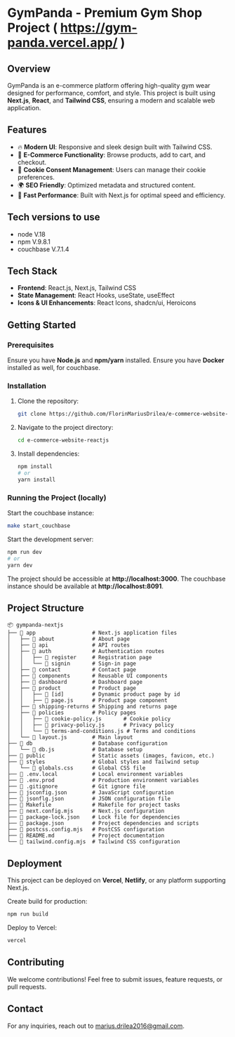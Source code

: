 # GymPanda - Premium Gym Shop Project ( https://gym-panda.vercel.app/ )

## Overview
GymPanda is an e-commerce platform offering high-quality gym wear designed for performance, comfort, and style. This project is built using **Next.js**, **React**, and **Tailwind CSS**, ensuring a modern and scalable web application.

## Features
- 🔥 **Modern UI**: Responsive and sleek design built with Tailwind CSS.
- 🛒 **E-Commerce Functionality**: Browse products, add to cart, and checkout.
- 🍪 **Cookie Consent Management**: Users can manage their cookie preferences.
- 🌍 **SEO Friendly**: Optimized metadata and structured content.
- 🚀 **Fast Performance**: Built with Next.js for optimal speed and efficiency.

## Tech versions to use
- node V.18
- npm V.9.8.1
- couchbase V.7.1.4

## Tech Stack
- **Frontend**: React.js, Next.js, Tailwind CSS
- **State Management**: React Hooks, useState, useEffect
- **Icons & UI Enhancements**: React Icons, shadcn/ui, Heroicons

## Getting Started
### Prerequisites
Ensure you have **Node.js** and **npm/yarn** installed.
Ensure you have **Docker** installed as well, for couchbase.

### Installation
1. Clone the repository:
   ```bash
   git clone https://github.com/FlorinMariusDrilea/e-commerce-website-reactjs.git
   ```
2. Navigate to the project directory:
   ```bash
   cd e-commerce-website-reactjs
   ```
3. Install dependencies:
   ```bash
   npm install
   # or
   yarn install
   ```

### Running the Project (locally)
Start the couchbase instance:
```bash
make start_couchbase
```

Start the development server:
```bash
npm run dev
# or
yarn dev
```
The project should be accessible at **http://localhost:3000**.
The couchbase instance should be available at **http://localhost:8091**.

## Project Structure
```
📦 gympanda-nextjs
├── 📂 app                  # Next.js application files
│   ├── 📂 about            # About page
│   ├── 📂 api              # API routes
│   ├── 📂 auth             # Authentication routes
│   │   ├── 📂 register     # Registration page
│   │   └── 📂 signin       # Sign-in page
│   ├── 📂 contact          # Contact page
│   ├── 📂 components       # Reusable UI components
│   ├── 📂 dashboard        # Dashboard page
│   ├── 📂 product          # Product page
│   │   ├── 📂 [id]         # Dynamic product page by id
│   │   ├── 📄 page.js      # Product page component
│   ├── 📂 shipping-returns # Shipping and returns page
│   ├── 📂 policies         # Policy pages
│   │   ├── 📄 cookie-policy.js       # Cookie policy
│   │   ├── 📄 privacy-policy.js      # Privacy policy
│   │   └── 📄 terms-and-conditions.js # Terms and conditions
│   └── 📄 layout.js        # Main layout
├── 📂 db                   # Database configuration
│   └── 📄 db.js            # Database setup
├── 📂 public               # Static assets (images, favicon, etc.)
├── 📂 styles               # Global styles and Tailwind setup
│   └── 📄 globals.css      # Global CSS file
├── 📄 .env.local           # Local environment variables
├── 📄 .env.prod            # Production environment variables
├── 📄 .gitignore           # Git ignore file
├── 📄 jsconfig.json        # JavaScript configuration
├── 📄 jsonflg.json         # JSON configuration file
├── 📄 Makefile             # Makefile for project tasks
├── 📄 next.config.mjs      # Next.js configuration
├── 📄 package-lock.json    # Lock file for dependencies
├── 📄 package.json         # Project dependencies and scripts
├── 📄 postcss.config.mjs   # PostCSS configuration
├── 📄 README.md            # Project documentation
└── 📄 tailwind.config.mjs  # Tailwind CSS configuration
```

## Deployment
This project can be deployed on **Vercel**, **Netlify**, or any platform supporting Next.js.

Create build for production:
```bash
npm run build
```

Deploy to Vercel:
```bash
vercel
```

## Contributing
We welcome contributions! Feel free to submit issues, feature requests, or pull requests.

## Contact
For any inquiries, reach out to [marius.drilea2016@gmail.com](mailto:marius.drilea2016@gmail.com).
